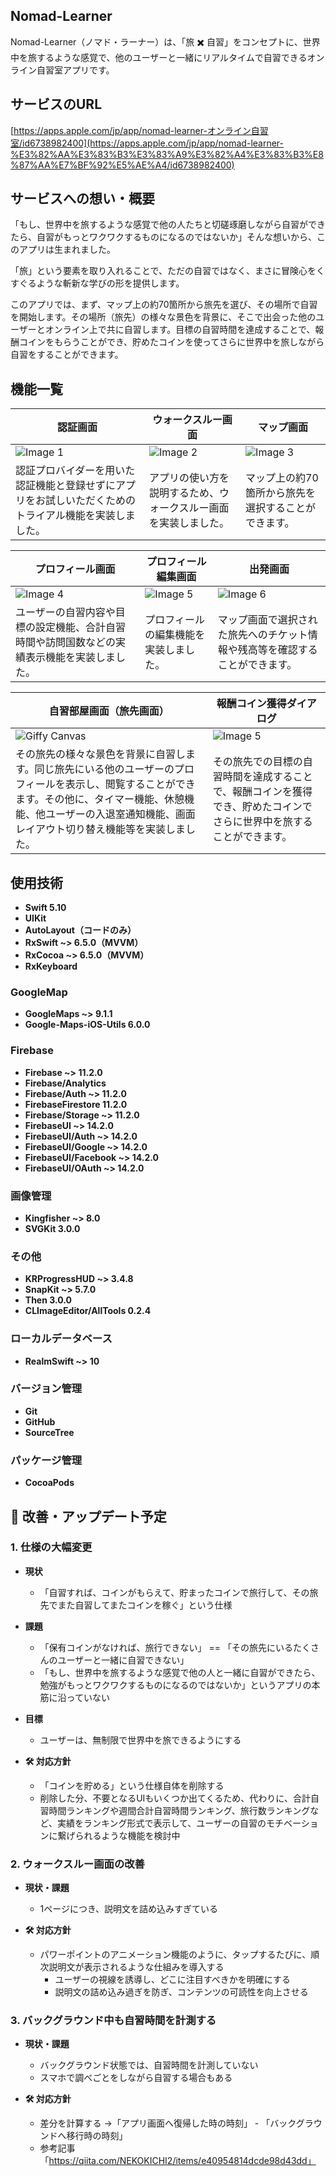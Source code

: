 ## Nomad-Learner

Nomad-Learner（ノマド・ラーナー）は、「旅 ✖️ 自習」をコンセプトに、世界中を旅するような感覚で、他のユーザーと一緒にリアルタイムで自習できるオンライン自習室アプリです。

## サービスのURL

[https://apps.apple.com/jp/app/nomad-learner-オンライン自習室/id6738982400](https://apps.apple.com/jp/app/nomad-learner-%E3%82%AA%E3%83%B3%E3%83%A9%E3%82%A4%E3%83%B3%E8%87%AA%E7%BF%92%E5%AE%A4/id6738982400)

## サービスへの想い・概要

「もし、世界中を旅するような感覚で他の人たちと切磋琢磨しながら自習ができたら、自習がもっとワクワクするものになるのではないか」そんな想いから、このアプリは生まれました。

「旅」という要素を取り入れることで、ただの自習ではなく、まさに冒険心をくすぐるような斬新な学びの形を提供します。

このアプリでは、まず、マップ上の約70箇所から旅先を選び、その場所で自習を開始します。その場所（旅先）の様々な景色を背景に、そこで出会った他のユーザーとオンライン上で共に自習します。目標の自習時間を達成することで、報酬コインをもらうことができ、貯めたコインを使ってさらに世界中を旅しながら自習をすることができます。

## 機能一覧
| **認証画面**                                                                                   | **ウォークスルー画面**                                                                                   | **マップ画面**                                                                                   |
|------------------------------------------------------------------------------------------------|------------------------------------------------------------------------------------------------|------------------------------------------------------------------------------------------------|
| ![Image 1](https://github.com/user-attachments/assets/7e463051-0d47-4bc6-926c-e60d29045be7)      | ![Image 2](https://github.com/user-attachments/assets/ed776ef4-d6b0-42a8-be8f-992e66646452)      | ![Image 3](https://github.com/user-attachments/assets/8aef3817-b3c9-44aa-8763-2b9101ebd49a)      |
| 認証プロバイダーを用いた認証機能と登録せずにアプリをお試しいただくためのトライアル機能を実装しました。| アプリの使い方を説明するため、ウォークスルー画面を実装しました。| マップ上の約70箇所から旅先を選択することができます。

| **プロフィール画面**                                                                                   | **プロフィール編集画面**                                                                           | **出発画面**                                                                             |
|------------------------------------------------------------------------------------------------|------------------------------------------------------------------------------------------------|------------------------------------------------------------------------------------------------|
| ![Image 4](https://github.com/user-attachments/assets/4c5ceb65-caff-428c-87c5-520ce0cf99ae)      | ![Image 5](https://github.com/user-attachments/assets/6092bc7e-904f-447a-bd50-e5980f31ae2f)    | ![Image 6](https://github.com/user-attachments/assets/af02f27a-2dd9-4f8f-8841-11a90f0aa95b)    |
| ユーザーの自習内容や目標の設定機能、合計自習時間や訪問国数などの実績表示機能を実装しました。| プロフィールの編集機能を実装しました。| マップ画面で選択された旅先へのチケット情報や残高等を確認することができます。|

| **自習部屋画面（旅先画面）**                                                                                   | **報酬コイン獲得ダイアログ**                                                                                         |
|------------------------------------------------------------------------------------------------|------------------------------------------------------------------------------------------------|
| ![Giffy Canvas](https://github.com/user-attachments/assets/2e2cfeb2-9081-4f37-894c-50bd531e78f1)   | ![Image 5](https://github.com/user-attachments/assets/1ffadbb2-6db3-423a-b88a-ad7c81520c4c)    |
| その旅先の様々な景色を背景に自習します。同じ旅先にいる他のユーザーのプロフィールを表示し、閲覧することができます。その他に、タイマー機能、休憩機能、他ユーザーの入退室通知機能、画面レイアウト切り替え機能等を実装しました。| その旅先での目標の自習時間を達成することで、報酬コインを獲得でき、貯めたコインでさらに世界中を旅することができます。|

## 使用技術

- **Swift 5.10**
- **UIKit**
- **AutoLayout（コードのみ）**
- **RxSwift ~> 6.5.0（MVVM）**
- **RxCocoa ~> 6.5.0（MVVM）**
- **RxKeyboard**

### GoogleMap

- **GoogleMaps ~> 9.1.1**
- **Google-Maps-iOS-Utils 6.0.0**

### Firebase

- **Firebase ~> 11.2.0**
- **Firebase/Analytics**
- **Firebase/Auth ~> 11.2.0**
- **FirebaseFirestore 11.2.0**
- **Firebase/Storage ~> 11.2.0**
- **FirebaseUI ~> 14.2.0**
- **FirebaseUI/Auth ~> 14.2.0**
- **FirebaseUI/Google ~> 14.2.0**
- **FirebaseUI/Facebook ~> 14.2.0**
- **FirebaseUI/OAuth ~> 14.2.0**

### 画像管理

- **Kingfisher ~> 8.0**
- **SVGKit 3.0.0**

### その他

- **KRProgressHUD ~> 3.4.8**
- **SnapKit ~> 5.7.0**
- **Then 3.0.0**
- **CLImageEditor/AllTools 0.2.4**

### ローカルデータベース

- **RealmSwift ~> 10**

### **バージョン管理**

- **Git**
- **GitHub**
- **SourceTree**

### **パッケージ管理**

- **CocoaPods**

## 🎯 改善・アップデート予定

### 1. 仕様の大幅変更
- **現状**  
  - 「自習すれば、コインがもらえて、貯まったコインで旅行して、その旅先でまた自習してまたコインを稼ぐ」という仕様
- **課題**
  - 「保有コインがなければ、旅行できない」 == 「その旅先にいるたくさんのユーザーと一緒に自習できない」
  - 「もし、世界中を旅するような感覚で他の人と一緒に自習ができたら、勉強がもっとワクワクするものになるのではないか」というアプリの本筋に沿っていない
- **目標**  
  - ユーザーは、無制限で世界中を旅できるようにする

- **🛠 対応方針**  
  - 「コインを貯める」という仕様自体を削除する
  - 削除した分、不要となるUIもいくつか出てくるため、代わりに、合計自習時間ランキングや週間合計自習時間ランキング、旅行数ランキングなど、実績をランキング形式で表示して、ユーザーの自習のモチベーションに繋げられるような機能を検討中

### 2. ウォークスルー画面の改善
- **現状・課題**
  - 1ページにつき、説明文を詰め込みすぎている

- **🛠 対応方針**  
  - パワーポイントのアニメーション機能のように、タップするたびに、順次説明文が表示されるような仕組みを導入する
    - ユーザーの視線を誘導し、どこに注目すべきかを明確にする
    - 説明文の詰め込み過ぎを防ぎ、コンテンツの可読性を向上させる

### 3. バックグラウンド中も自習時間を計測する
- **現状・課題**  
  - バックグラウンド状態では、自習時間を計測していない 
  - スマホで調べごとをしながら自習する場合もある

- **🛠 対応方針**  
  - 差分を計算する →「アプリ画面へ復帰した時の時刻」 - 「バックグラウンドへ移行時の時刻」
  - 参考記事「https://qiita.com/NEKOKICHI2/items/e40954814dcde98d43dd」
